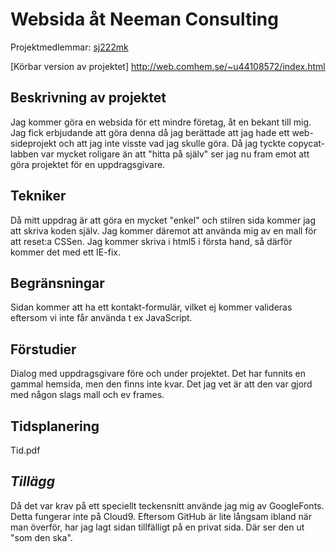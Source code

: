 
# Websida åt Neeman Consulting
Projektmedlemmar: 
[sj222mk](https://github.com/sj222mk)


[Körbar version av projektet] http://web.comhem.se/~u44108572/index.html

## Beskrivning av projektet
Jag kommer göra en websida för ett mindre företag, åt en bekant till mig. 
Jag fick erbjudande att göra denna då jag berättade att jag hade ett web-sideprojekt och att jag inte visste vad jag skulle göra. 
Då jag tyckte copycat-labben var mycket roligare än att "hitta på själv" ser jag nu fram emot att göra projektet för en uppdragsgivare. 

## Tekniker
Då mitt uppdrag är att göra en mycket "enkel" och stilren sida kommer jag att skriva koden själv. 
Jag kommer däremot att använda mig av en mall för att reset:a CSSen.
Jag kommer skriva i html5 i första hand, så därför kommer det med ett IE-fix.

## Begränsningar
Sidan kommer att ha ett kontakt-formulär, vilket ej kommer valideras eftersom vi inte får använda t ex JavaScript.

## Förstudier
Dialog med uppdragsgivare före och under projektet. 
Det har funnits en gammal hemsida, men den finns inte kvar. Det jag vet är att den var gjord med någon slags mall och ev frames.

## Tidsplanering
Tid.pdf


## *Tillägg*
Då det var krav på ett speciellt teckensnitt använde jag mig av GoogleFonts. Detta fungerar inte på Cloud9.
Eftersom GitHub är lite långsam ibland när man överför, har jag lagt sidan tillfälligt på en privat sida. Där ser den ut "som den ska".

